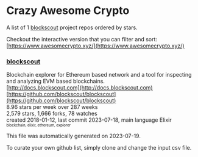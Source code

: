# Crazy Awesome Crypto
A list of 1 [blockscout](https://github.com/blockscout) project repos ordered by stars.  

Checkout the interactive version that you can filter and sort: 
[https://www.awesomecrypto.xyz/](https://www.awesomecrypto.xyz/)  


### [blockscout](https://github.com/blockscout/blockscout)  
Blockchain explorer for Ethereum based network and a tool for inspecting and analyzing EVM based blockchains.   
[http://docs.blockscout.com](http://docs.blockscout.com)  
[https://github.com/blockscout/blockscout](https://github.com/blockscout/blockscout)  
8.96 stars per week over 287 weeks  
2,579 stars, 1,666 forks, 78 watches  
created 2018-01-12, last commit 2023-07-18, main language Elixir  
<sub><sup>blockchain, elixir, ethereum, explorer</sup></sub>


This file was automatically generated on 2023-07-19.  

To curate your own github list, simply clone and change the input csv file.  